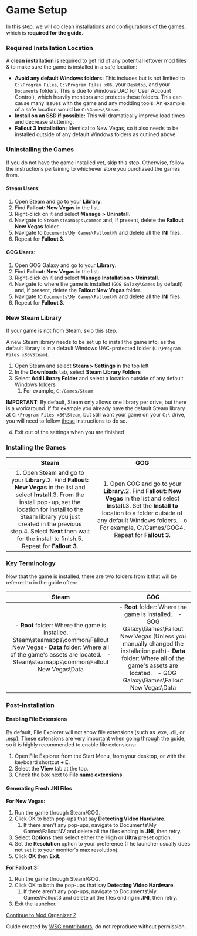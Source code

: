 ﻿# Game Setup

In this step, we will do clean installations and configurations of the games, which is **required for the guide**.

### **Required Installation Location**
A **clean installation** is required to get rid of any potential leftover mod files & to make sure the game is installed in a safe location:

- **Avoid any default Windows folders:** This includes but is not limited to `C:\Program Files`, `C:\Program Files x86`, your `Desktop`, and your `Documents` folders. This is due to Windows UAC (or User Account Control), which heavily monitors and protects these folders. This can cause many issues with the game and any modding tools. An example of a safe location would be `C:\Games\Steam`.
- **Install on an SSD if possible:** This will dramatically improve load times and decrease stuttering.
- **Fallout 3 Installation:** Identical to New Vegas, so it also needs to be installed outside of any default Windows folders as outlined above.
### Uninstalling the Games
If you do not have the game installed yet, skip this step. Otherwise, follow the instructions pertaining to whichever store you purchased the games from.

#### Steam Users:
1. Open Steam and go to your **Library**.
2. Find **Fallout: New Vegas** in the list.
3. Right-click on it and select **Manage > Uninstall**.
4. Navigate to `Steam\steamapps\common` and, if present, delete the **Fallout New Vegas** folder.
5. Navigate to `Documents\My Games\FalloutNV` and delete all the **INI** files.
6. Repeat for **Fallout 3**.

#### GOG Users:
1. Open GOG Galaxy and go to your **Library**.
2. Find **Fallout: New Vegas** in the list.
3. Right-click on it and select **Manage Installation > Uninstall**.
4. Navigate to where the game is installed (`GOG Galaxy\Games` by default) and, if present, delete the **Fallout New Vegas** folder.
5. Navigate to `Documents\My Games\FalloutNV` and delete all the **INI** files.
6. Repeat for **Fallout 3**.

### **New Steam Library**
If your game is not from Steam, skip this step.

A new Steam library needs to be set up to install the game into, as the default library is in a default Windows UAC-protected folder (`C:\Program Files x86\Steam`).

1. Open Steam and select **Steam > Settings** in the top left
1. In the **Downloads** tab, select **Steam Library Folders**
1. Select **Add Library Folder** and select a location outside of any default Windows folders
   1. For example, `C:/Games/Steam`

**IMPORTANT:** By default, Steam only allows one library per drive, but there is a workaround. If for example you already have the default Steam library at `C:\Program Files x86\Steam`, but still want your game on your `C:\` drive, you will need to follow [these](https://github.com/LostDragonist/steam-library-setup-tool/wiki/Usage-Guide) instructions to do so.

4. Exit out of the settings when you are finished
### **Installing the Games**

|**Steam**|**GOG**|
| :-: | :-: |
|1. Open Steam and go to your **Library**.2. Find **Fallout: New Vegas** in the list and select **Install**.3. From the install pop-up, set the location for install to the Steam library you just created in the previous step.4. Select **Next** then wait for the install to finish.5. Repeat for **Fallout 3**.|1. Open GOG and go to your **Library**.2. Find **Fallout: New Vegas** in the list and select **Install**.3. Set the **Install to** location to a folder outside of any default Windows folders.&emsp;o For example, C:/Games/GOG4. Repeat for **Fallout 3**.|
### **Key Terminology**
Now that the game is installed, there are two folders from it that will be referred to in the guide often:

|**Steam**|**GOG**|
| :-: | :-: |
|- **Root** folder: Where the game is installed.&emsp;- Steam\steamapps\common\Fallout New Vegas- **Data** folder: Where all of the game's assets are located.&emsp;- Steam\steamapps\common\Fallout New Vegas\Data|- **Root** folder: Where the game is installed.&emsp;- GOG Galaxy\Games\Fallout New Vegas (Unless you manually changed the installation path)- **Data** folder: Where all of the game's assets are located.&emsp;- GOG Galaxy\Games\Fallout New Vegas\Data|
### **Post-Installation**
#### **Enabling File Extensions**
By default, File Explorer will not show file extensions (such as .exe, .dll, or .esp). These extensions are very important when going through the guide, so it is highly recommended to enable file extensions:

1. Open File Explorer from the Start Menu, from your desktop, or with the keyboard shortcut **+ E**.
1. Select the **View** tab at the top.
1. Check the box next to **File name extensions**.


#### **Generating Fresh .INI Files**
**For New Vegas:**

1. Run the game through Steam/GOG.
1. Click OK to both pop-ups that say **Detecting Video Hardware**.
   1. If there aren't any pop-ups, navigate to Documents\My Games\FalloutNV and delete all the files ending in **.INI**, then retry.
1. Select **Options** then select either the **High** or **Ultra** preset option.
1. Set the **Resolution** option to your preference (The launcher usually does not set it to your monitor's max resolution).
1. Click **OK** then **Exit**.

**For Fallout 3:**

1. Run the game through Steam/GOG.
1. Click OK to both the pop-ups that say **Detecting Video Hardware**.
   1. If there aren't any pop-ups, navigate to Documents\My Games\Fallout3 and delete all the files ending in **.INI**, then retry.
1. Exit the launcher.[](./mo2.html)

[Continue to Mod Organizer 2](./mo2.html) 

Guide created by [](./contributors.html)[WSG contributors](./contributors.html), do not reproduce without permission.
